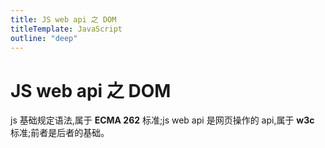 ```yaml
---
title: JS web api 之 DOM
titleTemplate: JavaScript
outline: "deep"
---
```


# JS web api 之 DOM

js 基础规定语法,属于 **ECMA 262** 标准;js web api 是网页操作的 api,属于 **w3c** 标准;前者是后者的基础。
